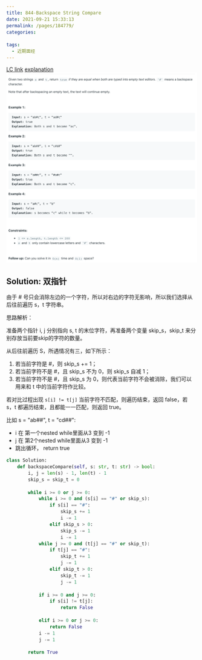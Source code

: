```yaml
---
title: 844-Backspace String Compare
date: 2021-09-21 15:33:13
permalink: /pages/184779/
categories:
  
tags:
  - 近期面经
---
```

[LC link](https://leetcode.com/problems/backspace-string-compare/)
[explanation](https://leetcode-cn.com/problems/backspace-string-compare/solution/shuang-zhi-zhen-bi-jiao-han-tui-ge-de-zi-8fn8/)
![](https://raw.githubusercontent.com/emmableu/image/master/844-0.png)

## Solution: 双指针

由于 # 号只会消除左边的一个字符，所以对右边的字符无影响，所以我们选择从后往前遍历 s，t 字符串。

思路解析：

准备两个指针 i, j 分别指向 s, t 的末位字符，再准备两个变量 skip_s，skip_t 来分别存放当前要skip的字符的数量。

从后往前遍历 S，所遇情况有三，如下所示：
1. 若当前字符是 #，则 skip_s += 1；
2. 若当前字符不是 #，且 skip_s 不为 0，则 skip_s 自减 1；
3. 若当前字符不是 #，且 skip_s 为 0，则代表当前字符不会被消除，我们可以用来和 t 中的当前字符作比较。

若对比过程出现 `s[i] != t[j]` 当前字符不匹配，则遍历结束，返回 false，若 s，t 都遍历结束，且都能一一匹配，则返回 true。

比如 s = "ab##", t = "cd##":
  - i 在 第一个nested while里面从3 变到 -1
  - j 在 第2个nested while里面从3 变到 -1
  - 跳出循环， return true


```python
class Solution:
    def backspaceCompare(self, s: str, t: str) -> bool:
        i, j = len(s) - 1, len(t) - 1
        skip_s = skip_t = 0

        while i >= 0 or j >= 0:
            while i >= 0 and (s[i] == "#" or skip_s):
                if s[i] == "#":
                    skip_s += 1
                    i -= 1
                elif skip_s > 0:
                    skip_s -= 1
                    i -= 1
            while j >= 0 and (t[j] == "#" or skip_t):
                if t[j] == "#":
                    skip_t += 1
                    j -= 1
                elif skip_t > 0:
                    skip_t -= 1
                    j -= 1
            
            if i >= 0 and j >= 0:
                if s[i] != t[j]:
                    return False
            
            elif i >= 0 or j >= 0:
                return False
            i -= 1
            j -= 1
        
        return True
```
